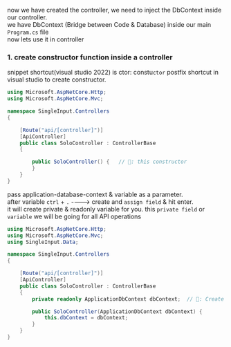 now we have created the controller, we need to inject the DbContext inside our controller.  
we have DbContext (Bridge between Code & Database) inside our main `Program.cs` file  
now lets use it in controller  

### 1. create constructor function inside a controller  
snippet shortcut(visual studio 2022) is ctor: constu`ctor` postfix shortcut in visual studio to create constructor.    
```C#
using Microsoft.AspNetCore.Http;
using Microsoft.AspNetCore.Mvc;

namespace SingleInput.Controllers
{

    [Route("api/[controller]")]
    [ApiController]
    public class SoloController : ControllerBase
    {

        public SoloController() {   // 🔄: this constructor
        }
    }
}
```  
pass application-database-context & variable as a parameter.  
after variable `ctrl` + `.` ----> create and `assign field` & hit enter.  
it will create private & readonly variable for you. 
this `private field` or `variable` we will be going for all API operations  
```C#
using Microsoft.AspNetCore.Http;
using Microsoft.AspNetCore.Mvc;
using SingleInput.Data;

namespace SingleInput.Controllers
{

    [Route("api/[controller]")]
    [ApiController]
    public class SoloController : ControllerBase
    {
        private readonly ApplicationDbContext dbContext;  // 🔄: Create this with (CTRL + .) = assign field, or create it manually

        public SoloController(ApplicationDbContext dbContext) {   
            this.dbContext = dbContext;
        }
    }
}
```  